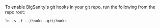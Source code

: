 To enable BigSanity's git hooks in your git repo, run the following from the
repo root:

`ln -s -f ../hooks .git/hooks`
